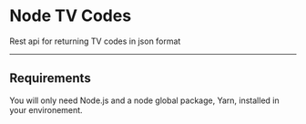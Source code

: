 # Node TV Codes

Rest api for returning TV codes in json format

---

## Requirements

You will only need Node.js and a node global package, Yarn, installed in your environement.
